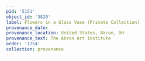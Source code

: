 ```yaml
---
pid: '5151'
object_id: '3820'
label: Flowers in a Glass Vase (Private Collection)
provenance_date:
provenance_location: United States, Akron, OH
provenance_text: The Akron Art Institute
order: '1754'
collection: provenance
---
```

